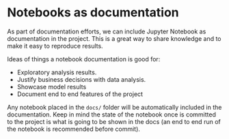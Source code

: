 # Notebooks as documentation

As part of documentation efforts, we can include Jupyter Notebook as documentation in the project. This is a great way to share knowledge and to make it easy to reproduce results.

Ideas of things a notebook documentation is good for:

- Exploratory analysis results.
- Justify business decisions with data analysis.
- Showcase model results
- Document end to end features of the project

Any notebook placed in the `docs/` folder will be automatically included in the documentation. Keep in mind the state of the notebook once is committed to the project is what is going to be shown in the docs (an end to end run of the notebook is recommended before commit).
